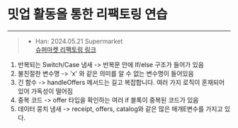 # 밋업 활동을 통한 리팩토링 연습
***
> - Han: 2024.05.21 Supermarket  
> [슈퍼마켓 리팩토링 링크](https://github1s.com/HanSeongDeok/Refactoring_Practice/blob/master/src/main/java/org/example/refactoring3/supermarketreceipt/supermarket/model/ShoppingCart.java)
1. 반복되는 Switch/Case 냄새 -> 반복문 안에 If/else 구조가 들어가 있음
2. 불친절한 변수명 -> 'x' 와 같은 의미를 알 수 없는 변수명이 들어있음
3. 긴 함수 -> handleOffers 메서드는 길고 복잡합니다. 여러 가지 로직이 혼재되어 있어 가독성이 떨어짐
4. 중복 코드 -> offer 타입을 확인하는 여러 if 블록이 중복된 코드가 있음
5. 데이터 뭉치 냄새 -> receipt, offers, catalog와 같은 많은 매개E변수를 가지고 있다.
